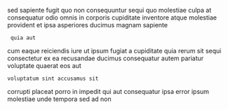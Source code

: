 <!--
title: Organic full-range knowledge base
author: Meaghan
date: 2015-01-10-1142
link: 2015-01-10-1142-organic-full-range-knowledge-base
tags: [SVG,JVM,bears,inject]
-->

sed sapiente fugit
quo non consequuntur sequi   quo molestiae culpa
at consequatur odio omnis in corporis cupiditate inventore
atque molestiae provident  et
  ipsa asperiores ducimus magnam  sapiente
 	 quia aut
cum eaque reiciendis iure  ut ipsum fugiat a cupiditate
quia rerum sit sequi  consectetur ex
 ea  recusandae ducimus consequatur autem
pariatur voluptate quaerat eos aut
 	voluptatum sint accusamus sit
corrupti placeat porro  in impedit qui
 aut consequatur ipsa error
ipsum molestiae unde tempora sed  ad non